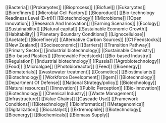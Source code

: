 [[Bacteria]]
[[Prokaryotes]]
[[Bioprocess]]
[[Biofuel]]
[[Eukaryotes]]
[[Biorefinery]]
[[Microbial Cell Factory]]
[[Bioproduct]]
[[Bio-technology Readiness Level (B-trl)]]
[[Biotechnology]]
[[Microbiome]]
[[Open Innovation]]
[[Research And Innovation]]
[[Earning Scenarios]]
[[Ecology]]
[[Sustainability]]
[[Natural capital]]
[[Sustainable Economic Growth]]
[[Habitability]]
[[Planetary Boundary Conditions]]
[[Lignocellulose]]
[[Acetate]]
[[Biorefinery]]
[[Alternative Carbon Sources]]
[[C1 Feedstocks]]
[[New Zealand]]
[[Socioeconomic]]
[[Barriers]]
[[Transition Pathway]]
[[Primary Sector]]
[[industrial biotechnology]]
[[Sustainable Chemistry]]
[[Bio-based Plastics]]
[[Renewable Feedstock]]
[[Bio-based Industry]]
[[Regulation]]
[[industrial biotechnology]]
[[Russia]]
[[Agrobiotechnology]]
[[Food]]
[[Microalgae]]
[[Photobioreactor]]
[[Feed]]
[[Bioenergy]]
[[Biomaterials]]
[[wastewater treatment]]
[[Cosmetics]]
[[Biostimulants]]
[[Biotechnology]]
[[Workforce Development]]
[[Igem]]
[[Biotechnology]]
[[Department Of Defense]]
[[National Strategy/policy]]
[[Biotechnology]]
[[Natural resources]]
[[Innovation]]
[[Public Perception]]
[[Bio-innovation]]
[[Biotechnology]]
[[Chemical Industry]]
[[Waste Management]]
[[Infrastructure]]
[[Value Chains]]
[[Cascade Use]]
[[Framework Conditions]]
[[Biotechnology]]
[[Bioinformatics]]
[[Metagenomics]]
[[Digitalization]]
[[Biocatalyst]]
[[Extremophile]]
[[Biotechnology]]
[[Bioenergy]]
[[Biochemicals]]
[[Biomass Supply]]
